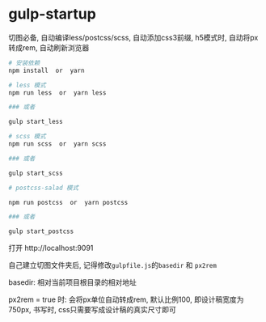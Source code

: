 # gulp-startup

切图必备, 自动编译less/postcss/scss, 自动添加css3前缀, h5模式时, 自动将px转成rem, 自动刷新浏览器

```bash
# 安装依赖
npm install  or  yarn

# less 模式
npm run less  or  yarn less

### 或者

gulp start_less

# scss 模式
npm run scss  or  yarn scss

### 或者

gulp start_scss

# postcss-salad 模式

npm run postcss  or  yarn postcss

### 或者

gulp start_postcss
```

打开 http://localhost:9091

自己建立切图文件夹后, 记得修改`gulpfile.js`的`basedir` 和 `px2rem`

basedir: 相对当前项目根目录的相对地址

px2rem = true 时:
会将px单位自动转成rem, 默认比例100, 即设计稿宽度为750px, 书写时, css只需要写成设计稿的真实尺寸即可
